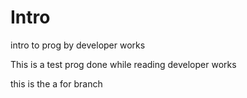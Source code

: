 # Intro
intro  to prog by developer works

This is a  test prog done while reading developer works


this is the a for branch

